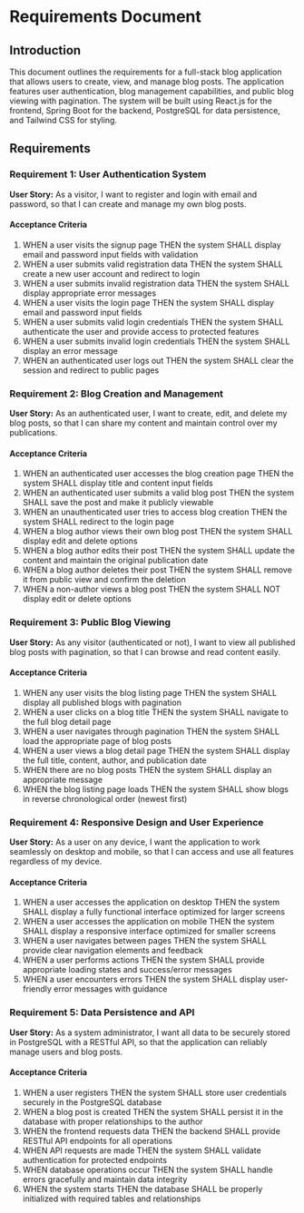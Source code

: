 # Requirements Document

## Introduction

This document outlines the requirements for a full-stack blog application that allows users to create, view, and manage blog posts. The application features user authentication, blog management capabilities, and public blog viewing with pagination. The system will be built using React.js for the frontend, Spring Boot for the backend, PostgreSQL for data persistence, and Tailwind CSS for styling.

## Requirements

### Requirement 1: User Authentication System

**User Story:** As a visitor, I want to register and login with email and password, so that I can create and manage my own blog posts.

#### Acceptance Criteria

1. WHEN a user visits the signup page THEN the system SHALL display email and password input fields with validation
2. WHEN a user submits valid registration data THEN the system SHALL create a new user account and redirect to login
3. WHEN a user submits invalid registration data THEN the system SHALL display appropriate error messages
4. WHEN a user visits the login page THEN the system SHALL display email and password input fields
5. WHEN a user submits valid login credentials THEN the system SHALL authenticate the user and provide access to protected features
6. WHEN a user submits invalid login credentials THEN the system SHALL display an error message
7. WHEN an authenticated user logs out THEN the system SHALL clear the session and redirect to public pages

### Requirement 2: Blog Creation and Management

**User Story:** As an authenticated user, I want to create, edit, and delete my blog posts, so that I can share my content and maintain control over my publications.

#### Acceptance Criteria

1. WHEN an authenticated user accesses the blog creation page THEN the system SHALL display title and content input fields
2. WHEN an authenticated user submits a valid blog post THEN the system SHALL save the post and make it publicly viewable
3. WHEN an unauthenticated user tries to access blog creation THEN the system SHALL redirect to the login page
4. WHEN a blog author views their own blog post THEN the system SHALL display edit and delete options
5. WHEN a blog author edits their post THEN the system SHALL update the content and maintain the original publication date
6. WHEN a blog author deletes their post THEN the system SHALL remove it from public view and confirm the deletion
7. WHEN a non-author views a blog post THEN the system SHALL NOT display edit or delete options

### Requirement 3: Public Blog Viewing

**User Story:** As any visitor (authenticated or not), I want to view all published blog posts with pagination, so that I can browse and read content easily.

#### Acceptance Criteria

1. WHEN any user visits the blog listing page THEN the system SHALL display all published blogs with pagination
2. WHEN a user clicks on a blog title THEN the system SHALL navigate to the full blog detail page
3. WHEN a user navigates through pagination THEN the system SHALL load the appropriate page of blog posts
4. WHEN a user views a blog detail page THEN the system SHALL display the full title, content, author, and publication date
5. WHEN there are no blog posts THEN the system SHALL display an appropriate message
6. WHEN the blog listing page loads THEN the system SHALL show blogs in reverse chronological order (newest first)

### Requirement 4: Responsive Design and User Experience

**User Story:** As a user on any device, I want the application to work seamlessly on desktop and mobile, so that I can access and use all features regardless of my device.

#### Acceptance Criteria

1. WHEN a user accesses the application on desktop THEN the system SHALL display a fully functional interface optimized for larger screens
2. WHEN a user accesses the application on mobile THEN the system SHALL display a responsive interface optimized for smaller screens
3. WHEN a user navigates between pages THEN the system SHALL provide clear navigation elements and feedback
4. WHEN a user performs actions THEN the system SHALL provide appropriate loading states and success/error messages
5. WHEN a user encounters errors THEN the system SHALL display user-friendly error messages with guidance

### Requirement 5: Data Persistence and API

**User Story:** As a system administrator, I want all data to be securely stored in PostgreSQL with a RESTful API, so that the application can reliably manage users and blog posts.

#### Acceptance Criteria

1. WHEN a user registers THEN the system SHALL store user credentials securely in the PostgreSQL database
2. WHEN a blog post is created THEN the system SHALL persist it in the database with proper relationships to the author
3. WHEN the frontend requests data THEN the backend SHALL provide RESTful API endpoints for all operations
4. WHEN API requests are made THEN the system SHALL validate authentication for protected endpoints
5. WHEN database operations occur THEN the system SHALL handle errors gracefully and maintain data integrity
6. WHEN the system starts THEN the database SHALL be properly initialized with required tables and relationships